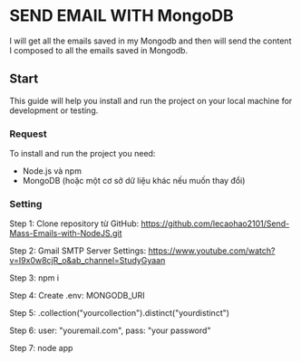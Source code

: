 # SEND EMAIL WITH MongoDB

I will get all the emails saved in my Mongodb and then will send the content I composed to all the emails saved in Mongodb.

## Start

This guide will help you install and run the project on your local machine for development or testing.

### Request

To install and run the project you need:

- Node.js và npm
- MongoDB (hoặc một cơ sở dữ liệu khác nếu muốn thay đổi)

### Setting

Step 1: Clone repository từ GitHub: https://github.com/lecaohao2101/Send-Mass-Emails-with-NodeJS.git

Step 2: Gmail SMTP Server Settings: https://www.youtube.com/watch?v=I9x0w8cjR_o&ab_channel=StudyGyaan

Step 3: npm i

Step 4: Create .env: MONGODB_URI

Step 5: .collection("yourcollection").distinct("yourdistinct")

Step 6: user: "youremail.com", pass: "your password"

Step 7: node app
